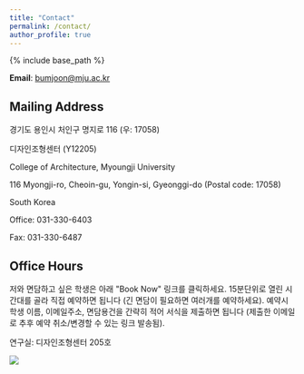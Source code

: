 ```yaml
---
title: "Contact"
permalink: /contact/
author_profile: true
---
```


{% include base_path %}

**Email**: bumjoon@mju.ac.kr

## Mailing Address
경기도 용인시 처인구 명지로 116 (우: 17058)

디자인조형센터 (Y12205)

College of Architecture, Myoungji University

116 Myongji-ro, Cheoin-gu, Yongin-si, Gyeonggi-do (Postal code: 17058)

South Korea

Office: 031-330-6403 

Fax: 031-330-6487

## Office Hours
저와 면담하고 싶은 학생은 아래 "Book Now" 링크를 클릭하세요. 15분단위로 열린 시간대를 골라 직접 예약하면 됩니다 (긴 면담이 필요하면 여러개를 예약하세요). 예약시 학생 이름, 이메일주소, 면담용건을 간략히 적어 서식을 제출하면 됩니다 (제출한 이메일로 추후 예약 취소/변경할 수 있는 링크 발송됨).

연구실: 디자인조형센터 205호


<img src="https://www.appointletcdn.com/loader/buttons/008DBD.png" data-appointlet-organization="bumjoon" data-appointlet-service="233403"><script src="https://www.appointletcdn.com/loader/loader.min.js" async="" defer=""></script>
